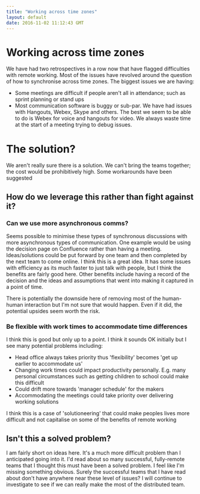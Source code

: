 ```yaml
---
title: "Working across time zones"
layout: default
date: 2016-11-02 11:12:43 GMT
---
```


# Working across time zones
We have had two retrospectives in a row now that have flagged difficulties with remote working. Most of the issues have revolved around the question of how to synchronise across time zones. The biggest issues we are having:
* Some meetings are difficult if people aren't all in attendance; such as sprint planning or stand ups
* Most communication software is buggy or sub-par. We have had issues with Hangouts, Webex, Skype and others. The best we seem to be able to do is Webex for voice and hangouts for video. We always waste time at the start of a meeting trying to debug issues.

# The solution?
We aren't really sure there is a solution. We can't bring the teams together; the cost would be prohibitively high. Some workarounds have been suggested

## How do we leverage this rather than fight against it?

### Can we use more asynchronous comms? 
Seems possible to minimise these types of synchronous discussions with more asynchronous types of communication. One example would be using the decision page on Confluence rather than having a meeting. Ideas/solutions could be put forward by one team and then completed by the next team to come online. I think this is a great idea. It has some issues with efficiency as its much faster to just talk with people, but I think the benefits are fairly good here. Other benefits include having a record of the decision and the ideas and assumptions that went into making it captured in a point of time. 

There is potentially the downside here of removing most of the human-human interaction but I'm not sure that would happen. Even if it did, the potential upsides seem worth the risk.

### Be flexible with work times to accommodate time differences 
I think this is good but only up to a point. I think it sounds OK initially but I see many potential problems including:
* Head office always takes priority thus 'flexibility' becomes 'get up earlier to accommodate us'
* Changing work times could impact productivity personally. E.g. many personal circumstances such as getting children to school could make this difficult
* Could drift more towards 'manager schedule' for the makers
* Accommodating the meetings could take priority over delivering working solutions

I think this is a case of 'solutioneering' that could make peoples lives more difficult and not capitalise on some of the benefits of remote working

## Isn't this a solved problem?
I am fairly short on ideas here. It's a much more difficult problem than I anticipated going into it. I'd read about so many successful, fully-remote teams that I thought this must have been a solved problem. I feel like I'm missing something obvious. Surely the successful teams that I have read about don't have anywhere near these level of issues? I will continue to investigate to see if we can really make the most of the distributed team.

